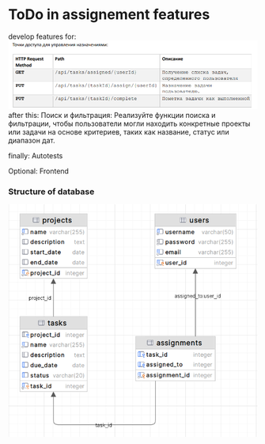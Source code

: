 # ToDo in assignement features

develop features for:
![img_1.png](img_1.png)
after this:
Поиск и фильтрация: Реализуйте функции поиска и фильтрации, чтобы пользователи могли находить конкретные
проекты или задачи на основе критериев, таких как название, статус или диапазон дат.


finally: Autotests

Optional: Frontend


### **Structure of database**

![img_2.png](img_2.png)